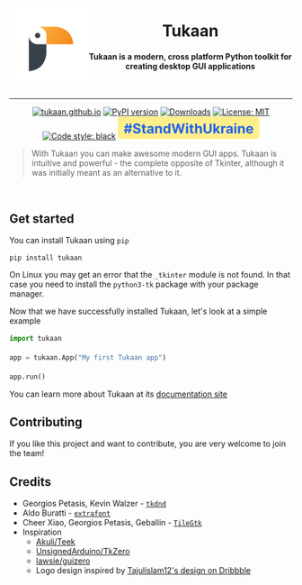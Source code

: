 <p>
  <img src="https://raw.githubusercontent.com/tukaan/.github/master/assets/tukaan.png" alt="Tukaan logo" width="140px" align="left">
  <h1 align="center">Tukaan</h1>
  <h4 align="center">Tukaan is a modern, cross platform Python toolkit for creating desktop GUI applications</h4>
</p>
</br>

---
<div align="center">

  [![tukaan.github.io](https://img.shields.io/badge/Website-tukaan.github.io-%23ec9f30)](https://tukaan.github.io)
  [![PyPI version](https://img.shields.io/pypi/v/tukaan)](https://pypi.org/project/tukaan)
  [![Downloads](https://static.pepy.tech/badge/tukaan)](https://pypi.org/project/tukaan)
  [![License: MIT](https://img.shields.io/badge/License-MIT-%236667ab.svg)](https://opensource.org/licenses/MIT)
  [![Code style: black](https://img.shields.io/badge/Code%20style-black-%23333333.svg)](https://github.com/psf/black)
  [![#StandWithUkraine](https://raw.githubusercontent.com/vshymanskyy/StandWithUkraine/main/badges/StandWithUkraine.svg)](https://www.standwithukraine.how/)
  
</div>

> With Tukaan you can make awesome modern GUI apps.
> Tukaan is intuitive and powerful - the complete opposite of Tkinter, although it was initially meant as an alternative to it.

</br>

## Get started

You can install Tukaan using `pip`

```
pip install tukaan
```

On Linux you may get an error that the `_tkinter` module is not found. In that case you need to install the `python3-tk` package with your package manager.

Now that we have successfully installed Tukaan, let's look at a simple example

```python
import tukaan

app = tukaan.App("My first Tukaan app")

app.run()
```

You can learn more about Tukaan at its [documentation site](https://tukaan.github.io/docs/pages/basics.html)

## Contributing

If you like this project and want to contribute, you are very welcome to join the team!

## Credits
- Georgios Petasis, Kevin Walzer - [`tkdnd`](https://github.com/petasis/tkdnd)
- Aldo Buratti - [`extrafont`](https://sourceforge.net/projects/irrational-numbers/files/extrafont/)
- Cheer Xiao, Georgios Petasis, Geballin - [`TileGtk`](https://github.com/Geballin/gtkTtk)
- Inspiration
  - [Akuli/Teek](https://github.com/Akuli/teek)
  - [UnsignedArduino/TkZero](https://github.com/UnsignedArduino/TkZero)
  - [lawsie/guizero](https://github.com/lawsie/guizero)
  - Logo design inspired by [Tajulislam12's design on Dribbble](https://dribbble.com/shots/14487668-toucan-logo-design-Icon)
